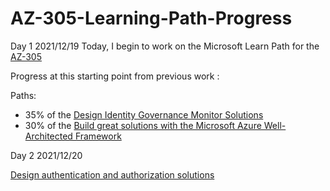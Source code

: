 # AZ-305-Learning-Path-Progress

Day 1 2021/12/19 Today, I begin to work on the Microsoft Learn Path for the [AZ-305](https://docs.microsoft.com/en-us/learn/certifications/azure-solutions-architect/)

Progress at this starting point from previous work :

Paths:

* 35% of the [Design Identity Governance Monitor Solutions](https://docs.microsoft.com/en-us/learn/paths/design-identity-governance-monitor-solutions/) 
* 30% of the [Build great solutions with the Microsoft Azure Well-Architected Framework](https://docs.microsoft.com/en-us/learn/paths/azure-well-architected-framework/) 

Day 2 2021/12/20 

[Design authentication and authorization solutions](https://docs.microsoft.com/en-us/learn/modules/design-authentication-authorization-solutions/)

